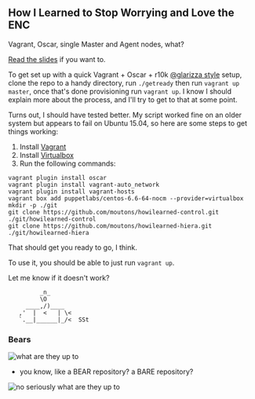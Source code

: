 ## How I Learned to Stop Worrying and Love the ENC

Vagrant, Oscar, single Master and Agent nodes, what? 

[Read the slides](http://slides.com/moutons/oscar-strangelove#/) if you want to.

To get set up with a quick Vagrant + Oscar + r10k [@glarizza style](http://garylarizza.com/) setup, clone the repo to a handy directory, run `./getready` then run `vagrant up master`, once that's done provisioning run `vagrant up`. I know I should explain more about the process, and I'll try to get to that at some point.

Turns out, I should have tested better. My script worked fine on an older system but appears to fail on Ubuntu 15.04, so here are some steps to get things working:

1. Install [Vagrant](https://vagrantup.com)
1. Install [Virtualbox](https://virtualbox.org)
1. Run the following commands:

```shell
vagrant plugin install oscar
vagrant plugin install vagrant-auto_network
vagrant plugin install vagrant-hosts
vagrant box add puppetlabs/centos-6.6-64-nocm --provider=virtualbox
mkdir -p ./git
git clone https://github.com/moutons/howilearned-control.git ./git/howilearned-control
git clone https://github.com/moutons/howilearned-hiera.git ./git/howilearned-hiera
```
That should get you ready to go, I think.

To use it, you should be able to just run `vagrant up`.

Let me know if it doesn't work?

```
         _n_
         \O
     ____,/)____
   ,'  |  <   | \<
   `.__|______|_/<  SSt
```

### Bears

![what are they up to](http://i.imgur.com/M8FUl.jpg)

* you know, like a BEAR repository? a BARE repository?

![no seriously what are they up to](http://i.imgur.com/3jxqrKP.jpg)

